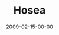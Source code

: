 ---
layout: message
category: message
series: "Lost Books"
title: "Hosea"
date: 2009-02-15-00-00
message_id: 545
audio: "http://s3.amazonaws.com/crossroadsaudiomessages/LostBooks6.mp3"
audio-duration: "33:54"
description: "Chuck Mingo shares the story of Hosea and a God who demands fidelity."
video: "https://s3.amazonaws.com/crossroadsvideomessages/LostBooks6.mp4"
video-duration: "34:36"
video-image: "http://s3.amazonaws.com/crossroads-media/images/legacy/content/LostBooks6-still.jpg"
notes-description: ""
notes: "http://s3.amazonaws.com/crossroads-media/media/legacy/documents/SN_02_14-15_09.pdf"
notes-title: "Lost Books&#58; Hosea (Study Notes)"
explicit: "N"
---
